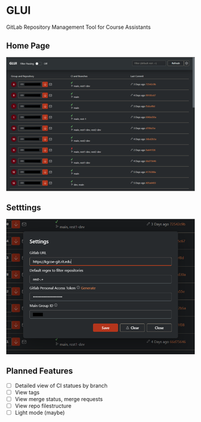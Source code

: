 # GLUI

GitLab Repository Management Tool for Course Assistants

## Home Page
![homepage](images/home.png)

## Setttings
![settings](images/settings.png)

## Planned Features
- [ ] Detailed view of CI statues by branch
- [ ] View tags
- [ ] View merge status, merge requests
- [ ] View repo filestructure
- [ ] Light mode (maybe)